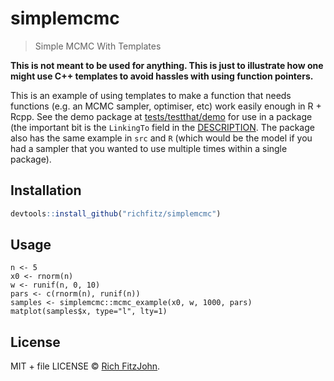 # simplemcmc

> Simple MCMC With Templates

**This is not meant to be used for anything.  This is just to illustrate how one might use C++ templates to avoid hassles with using function pointers.**

This is an example of using templates to make a function that needs functions (e.g. an MCMC sampler, optimiser, etc) work easily enough in R + Rcpp.  See the demo package at [tests/testthat/demo](tests/testthat/demo) for use in a package (the important bit is the `LinkingTo` field in the [DESCRIPTION](tests/testthat/demo/DESCRIPTION).  The package also has the same example in `src` and `R` (which would be the model if you had a sampler that you wanted to use multiple times within a single package).

## Installation

```r
devtools::install_github("richfitz/simplemcmc")
```

## Usage

```
n <- 5
x0 <- rnorm(n)
w <- runif(n, 0, 10)
pars <- c(rnorm(n), runif(n))
samples <- simplemcmc::mcmc_example(x0, w, 1000, pars)
matplot(samples$x, type="l", lty=1)
```

## License

MIT + file LICENSE © [Rich FitzJohn](https://github.com/richfitz).
